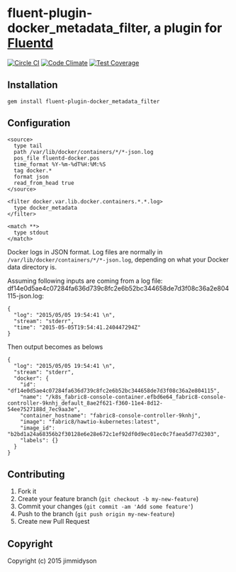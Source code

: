 # fluent-plugin-docker_metadata_filter, a plugin for [Fluentd](http://fluentd.org)
[![Circle CI](https://circleci.com/gh/fabric8io/fluent-plugin-docker_metadata_filter?style=svg)](https://circleci.com/gh/fabric8io/fluent-plugin-docker_metadata_filter)
[![Code Climate](https://codeclimate.com/github/fabric8io/fluent-plugin-docker_metadata_filter/badges/gpa.svg)](https://codeclimate.com/github/fabric8io/fluent-plugin-docker_metadata_filter)
[![Test Coverage](https://codeclimate.com/github/fabric8io/fluent-plugin-docker_metadata_filter/badges/coverage.svg)](https://codeclimate.com/github/fabric8io/fluent-plugin-docker_metadata_filter)

## Installation

    gem install fluent-plugin-docker_metadata_filter

## Configuration
```
<source>
  type tail
  path /var/lib/docker/containers/*/*-json.log
  pos_file fluentd-docker.pos
  time_format %Y-%m-%dT%H:%M:%S
  tag docker.*
  format json
  read_from_head true
</source>

<filter docker.var.lib.docker.containers.*.*.log>
  type docker_metadata
</filter>

<match **>
  type stdout
</match>
```

Docker logs in JSON format. Log files are normally in
`/var/lib/docker/containers/*/*-json.log`, depending on what your Docker
data directory is.

Assuming following inputs are coming from a log file:
df14e0d5ae4c07284fa636d739c8fc2e6b52bc344658de7d3f08c36a2e804115-json.log:
```
{
  "log": "2015/05/05 19:54:41 \n",
  "stream": "stderr",
  "time": "2015-05-05T19:54:41.240447294Z"
}
```

Then output becomes as belows
```
{
  "log": "2015/05/05 19:54:41 \n",
  "stream": "stderr",
  "docker": {
    "id": "df14e0d5ae4c07284fa636d739c8fc2e6b52bc344658de7d3f08c36a2e804115",
    "name": "/k8s_fabric8-console-container.efbd6e64_fabric8-console-controller-9knhj_default_8ae2f621-f360-11e4-8d12-54ee7527188d_7ec9aa3e",
    "container_hostname": "fabric8-console-controller-9knhj",
    "image": "fabric8/hawtio-kubernetes:latest",
    "image_id": "b2bd1a24a68356b2f30128e6e28e672c1ef92df0d9ec01ec0c7faea5d77d2303",
    "labels": {}
  }
}
```

## Contributing

1. Fork it
2. Create your feature branch (`git checkout -b my-new-feature`)
3. Commit your changes (`git commit -am 'Add some feature'`)
4. Push to the branch (`git push origin my-new-feature`)
5. Create new Pull Request

## Copyright
  Copyright (c) 2015 jimmidyson
